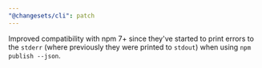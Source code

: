 ```yaml
---
"@changesets/cli": patch
---
```


Improved compatibility with npm 7+ since they've started to print errors to the `stderr` (where previously they were printed to `stdout`) when using `npm publish --json`.
